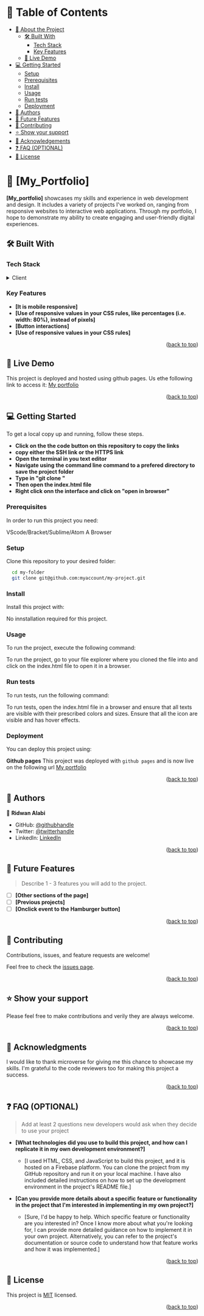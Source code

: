 <a name="readme-top"></a>

<!-- TABLE OF CONTENTS -->

# 📗 Table of Contents

- [📖 About the Project](#about-project)
  - [🛠 Built With](#built-with)
    - [Tech Stack](#tech-stack)
    - [Key Features](#key-features)
  - [🚀 Live Demo](#live-demo)
- [💻 Getting Started](#getting-started)
  - [Setup](#setup)
  - [Prerequisites](#prerequisites)
  - [Install](#install)
  - [Usage](#usage)
  - [Run tests](#run-tests)
  - [Deployment](#deployment)
- [👥 Authors](#authors)
- [🔭 Future Features](#future-features)
- [🤝 Contributing](#contributing)
- [⭐️ Show your support](#support)
- [🙏 Acknowledgements](#acknowledgements)
- [❓ FAQ (OPTIONAL)](#faq)
- [📝 License](#license)

<!-- PROJECT DESCRIPTION -->

# 📖 [My_Portfolio] <a name="about-project"></a>

**[My_portfolio]** showcases my skills and experience in web development and design. It includes a variety of projects I've worked on, ranging from responsive websites to interactive web applications. Through my portfolio, I hope to demonstrate my ability to create engaging and user-friendly digital experiences.

## 🛠 Built With <a name="built-with"></a>

### Tech Stack <a name="tech-stack"></a>

<details>
  <summary>Client</summary>
  <ul>
    <li><a href="https://reactjs.org/">HTML & CSS</a></li>
  </ul>
</details>


### Key Features <a name="key-features"></a>


- **[It is mobile responsive]**
- **[Use of responsive values in your CSS rules, like percentages (i.e. width: 80%), instead of pixels]**
- **[Button interactions]**
- **[Use of responsive values in your CSS rules]**


<p align="right">(<a href="#readme-top">back to top</a>)</p>


## 🚀 Live Demo <a name="live-demo"></a>

This project is deployed and hosted using github pages. Us ethe following link to access it: 
[My portfolio](https://ridalord.github.io/my_portfolio/)


<p align="right">(<a href="#readme-top">back to top</a>)</p>


## 💻 Getting Started <a name="getting-started"></a>

To get a local copy up and running, follow these steps.

- **Click on the the code button on this repository to copy the links**
- **copy either the SSH link or the HTTPS link**
- **Open the terminal in you text editor**
- **Navigate using the command line command to a prefered directory to save the project folder**
- **Type in "git clone <clone-link>"**
- **Then open the index.html file**
- **Right click onn the interface and click on "open in browser"**

### Prerequisites

In order to run this project you need:

VScode/Bracket/Sublime/Atom
A Browser

### Setup

Clone this repository to your desired folder:

```sh
  cd my-folder
  git clone git@github.com:myaccount/my-project.git
```

### Install

Install this project with:

No innstallation required for this project.

### Usage

To run the project, execute the following command:

To run the project, go to your file explorer where you cloned the file into and click on the index.html file to open it in a browser.

### Run tests

To run tests, run the following command:

To run tests, open the index.html file in a browser and ensure that all texts are visible with their prescribed colors and sizes. Ensure that all the icon are visible and has hover effects.

### Deployment

You can deploy this project using:

**Github pages**
This project was deployed with `github pages` and is now live on the following url
[My portfolio](https://ridalord.github.io/my_portfolio/)


<p align="right">(<a href="#readme-top">back to top</a>)</p>


## 👥 Authors <a name="authors"></a>

👤 **Ridwan Alabi**

- GitHub: [@githubhandle](https://github.com/Ridalord)
- Twitter: [@twitterhandle](https://twitter.com/Alabyseun)
- LinkedIn: [LinkedIn](https://www.linkedin.com/in/ridwan-alabi-069317246/)


<p align="right">(<a href="#readme-top">back to top</a>)</p>


## 🔭 Future Features <a name="future-features"></a>

> Describe 1 - 3 features you will add to the project.

- [ ] **[Other sections of the page]**
- [ ] **[Previous projects]**
- [ ] **[Onclick event to the Hamburger button]**

<p align="right">(<a href="#readme-top">back to top</a>)</p>


## 🤝 Contributing <a name="contributing"></a>

Contributions, issues, and feature requests are welcome!

Feel free to check the [issues page](../../issues/).

<p align="right">(<a href="#readme-top">back to top</a>)</p>


## ⭐️ Show your support <a name="support"></a>

Please feel free to make contributions and verily they are always welcome.

<p align="right">(<a href="#readme-top">back to top</a>)</p>


## 🙏 Acknowledgments <a name="acknowledgements"></a>

I would like to thank microverse for giving me this chance to showcase my skills. I'm grateful to the code reviewers too for making this project a success.

<p align="right">(<a href="#readme-top">back to top</a>)</p>


## ❓ FAQ (OPTIONAL) <a name="faq"></a>

> Add at least 2 questions new developers would ask when they decide to use your project

- **[What technologies did you use to build this project, and how can I replicate it in my own development environment?]**

  - [I used HTML, CSS, and JavaScript to build this project, and it is hosted on a Firebase platform. You can clone the project from my GitHub repository and run it on your local machine. I have also included detailed instructions on how to set up the development environment in the project's README file.]

- **[Can you provide more details about a specific feature or functionality in the project that I'm interested in implementing in my own project?]**

  - [Sure, I'd be happy to help. Which specific feature or functionality are you interested in? Once I know more about what you're looking for, I can provide more detailed guidance on how to implement it in your own project. Alternatively, you can refer to the project's documentation or source code to understand how that feature works and how it was implemented.]

<p align="right">(<a href="#readme-top">back to top</a>)</p>


## 📝 License <a name="license"></a>

This project is [MIT](./LICENSE) licensed.


<p align="right">(<a href="#readme-top">back to top</a>)</p>